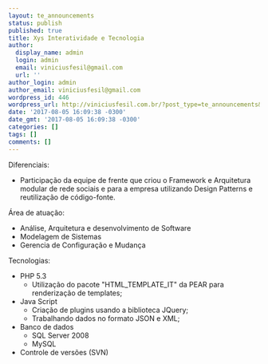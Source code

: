 ```yaml
---
layout: te_announcements
status: publish
published: true
title: Xys Interatividade e Tecnologia
author:
  display_name: admin
  login: admin
  email: viniciusfesil@gmail.com
  url: ''
author_login: admin
author_email: viniciusfesil@gmail.com
wordpress_id: 446
wordpress_url: http://viniciusfesil.com.br/?post_type=te_announcements&#038;p=446
date: '2017-08-05 16:09:38 -0300'
date_gmt: '2017-08-05 16:09:38 -0300'
categories: []
tags: []
comments: []
---
```

<p>Diferenciais:</p>
<ul>
<li>Participa&ccedil;&atilde;o da equipe de frente que criou o Framework e Arquitetura modular de rede sociais e para a empresa utilizando Design Patterns e reutiliza&ccedil;&atilde;o de c&oacute;digo-fonte.</li>
</ul>
<p>&Aacute;rea de atua&ccedil;&atilde;o:</p>
<ul>
<li>An&aacute;lise, Arquitetura e desenvolvimento de Software</li>
<li>Modelagem de Sistemas</li>
<li>Gerencia de Configura&ccedil;&atilde;o e Mudan&ccedil;a</li>
</ul>
<p>Tecnologias:</p>
<ul>
<li>PHP 5.3
<ul>
<li>Utiliza&ccedil;&atilde;o do pacote "HTML_TEMPLATE_IT" da PEAR para renderiza&ccedil;&atilde;o de templates;</li>
</ul>
</li>
<li>Java Script
<ul>
<li>Cria&ccedil;&atilde;o de plugins usando a biblioteca JQuery;</li>
<li>Trabalhando dados no formato JSON e XML;</li>
</ul>
</li>
<li>Banco de dados
<ul>
<li>SQL Server 2008</li>
<li>MySQL</li>
</ul>
</li>
<li>Controle de vers&otilde;es (SVN)</li>
</ul>
